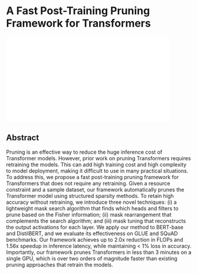 # A Fast Post-Training Pruning Framework for Transformers

![](../../blank.jpg)

## Abstract

Pruning is an effective way to reduce the huge inference cost of Transformer
models. However, prior work on pruning Transformers requires retraining the
models. This can add high training cost and high complexity to model
deployment, making it difficult to use in many practical situations. To address
this, we propose a fast post-training pruning framework for Transformers that
does not require any retraining. Given a resource constraint and a sample
dataset, our framework automatically prunes the Transformer model using
structured sparsity methods. To retain high accuracy without retraining, we
introduce three novel techniques: (i) a lightweight mask search algorithm that
finds which heads and filters to prune based on the Fisher information; (ii)
mask rearrangement that complements the search algorithm; and (iii) mask tuning
that reconstructs the output activations for each layer. We apply our method to
BERT-base and DistilBERT, and we evaluate its effectiveness on GLUE and SQuAD
benchmarks. Our framework achieves up to 2.0x reduction in FLOPs and 1.56x
speedup in inference latency, while maintaining < 1% loss in accuracy.
Importantly, our framework prunes Transformers in less than 3 minutes on a
single GPU, which is over two orders of magnitude faster than existing pruning
approaches that retrain the models.
